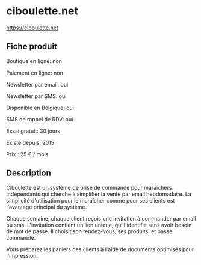 # ciboulette.net
https://ciboulette.net

## Fiche produit



Boutique en ligne:  non

Paiement en ligne:  non

Newsletter par email: oui

Newsletter par SMS: oui
 

Disponible en Belgique: oui

SMS de rappel de RDV: oui

Essai gratuit: 30 jours

Existe depuis: 2015

Prix : 25 € / mois

## Description

Ciboulette est un système de prise de commande pour maraîchers indépendants
qui cherche à simplifier la vente par email hebdomadaire. La simplicité d'utilisation
pour le maraîcher comme pour ses clients est l'avantage principal du système.  

Chaque semaine, chaque client reçois une invitation à commander par email ou sms.
L'invitation contient un lien unique, qui l'identifie sans avoir besoin de mot
de passe. Il choisit son rendez-vous, ses produits, et passe commande.

Vous préparez les paniers des clients à l'aide de documents optimisés pour l'impression.
